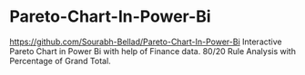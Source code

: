 # Pareto-Chart-In-Power-Bi
https://github.com/Sourabh-Bellad/Pareto-Chart-In-Power-Bi
Interactive Pareto Chart in Power Bi with help of Finance data.
80/20 Rule Analysis with Percentage of Grand Total.
